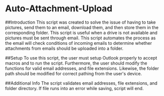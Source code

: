 # Auto-Attachment-Upload

##Introduction
This script was created to solve the issue of having to take pictures, send them to an email, download them, and then store them in the corresponding folder. This script is
useful when a drive is not available and pictures must be sent through email. This script automates the process as the email will check conditions of incoming emails to 
determine whether attachments from emails should be uploaded into a folder.

##Setup
To use this script, the user must setup Outlook properly to accept macros and to run the script. Furthermore, the user should modify the functions for valid email addresses, 
and file extensions. Likewise, the folder path should be modified for correct pathing from the user's device. 

##Additional Info
The script validates email addresses, file extensions, and folder directory. If file runs into an error while saving, script will end.
